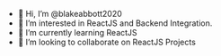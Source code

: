 - 👋 Hi, I’m @blakeabbott2020
- 👀 I’m interested in ReactJS and Backend Integration.
- 🌱 I’m currently learning ReactJS
- 💞️ I’m looking to collaborate on ReactJS Projects



<!---
blakeabbott2020/blakeabbott2020 is a ✨ special ✨ repository because its `README.md` (this file) appears on your GitHub profile.
You can click the Preview link to take a look at your changes.
--->
